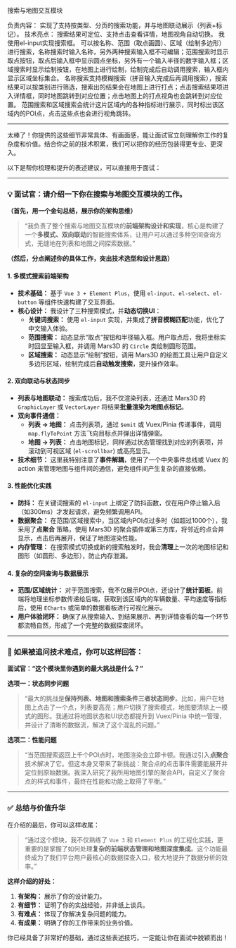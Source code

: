 搜索与地图交互模块

负责内容： 实现了支持按类型、分页的搜索功能，并与地图联动展示（列表+标记）。
技术亮点： 搜索结果可定位、支持点击查看详情，地图视角自动切换。
我使用el-input实现搜索框。
可以按名称、范围（取点画圆）、区域（绘制多边形）进行搜索，名称搜索时输入名称，另外两种搜索输入框不可编辑；范围搜索时显示取点按钮，取点后输入框中显示圆点坐标，另外有一个输入半径的数字输入框；区域搜索时显示绘制按钮，在地图上进行绘制，绘制完成后自动调用搜索，输入框内显示区域坐标集合。
名称搜索支持模糊搜索（拼音输入完成后再调用搜索），搜索结果可以按类别进行筛选，搜索出的结果会在地图上进行打点；点击搜索结果项进入详情框，同时地图跳转到对应位置；点击地图上的打点视角也会跳转到对应位置。
范围搜索和区域搜索会统计这片区域内的各种指标进行展示，同时标出该区域内的POI点，点击这些点也会进行视角跳转。

---

太棒了！你提供的这些细节非常具体、有画面感，能让面试官立刻理解你工作的复杂度和价值。结合你之前的技术积累，我们可以把你的经历包装得更专业、更深入。

以下是帮你梳理和提升的表述建议，可以直接用于面试：

---

### 💡 面试官：请介绍一下你在搜索与地图交互模块的工作。

**（首先，用一个金句总结，展示你的架构思维）**

> “我负责了整个搜索与地图交互模块的**前端架构设计和实现**，核心是构建了一个**多模式、双向联动**的智能搜索体系，让用户可以通过多种空间查询方式，无缝地在列表和地图之间探索数据。”

**（然后，分点阐述你的具体工作，突出技术选型和设计思路）**

#### 1. **多模式搜索前端架构**

- **技术基础：** 基于 `Vue 3 + Element Plus`，使用 `el-input`、`el-select`、`el-button` 等组件快速构建了交互界面。
- **核心设计：** 我设计了三种搜索模式，并**动态切换UI**：
  - **关键词搜索：** 使用 `el-input` 实现，并集成了**拼音模糊匹配**功能，优化了中文输入体验。
  - **范围搜索：** 动态显示“取点”按钮和半径输入框。用户取点后，我将坐标实时回显至输入框，并调用 Mars3D 的 `Circle` 类绘制圆形范围。
  - **区域搜索：** 动态显示“绘制”按钮，调用 Mars3D 的绘图工具让用户自定义多边形区域，绘制完成后**自动触发搜索**，提升操作效率。

#### 2. **双向联动与状态同步**

- **列表与地图联动：** 搜索成功后，我不仅渲染列表，还通过 Mars3D 的 `GraphicLayer` 或 `VectorLayer` 将结果**批量渲染为地图点标记**。
- **双向事件通信：**
  - **列表 -> 地图：** 点击列表项，通过 `$emit` 或 Vuex/Pinia 传递事件，调用 `map.flyToPoint` 方法飞向目标点并弹出详情弹窗。
  - **地图 -> 列表：** 点击地图标记，同样通过状态管理找到对应的列表项，并滚动到可视区域 (`el-scrollbar`) 或高亮显示。
- **技术细节：** 这里我特别注意了**事件解耦**，使用了一个中央事件总线或 Vuex 的 action 来管理地图与组件间的通信，避免组件间产生复杂的直接依赖。

#### 3. **性能优化实践**

- **防抖：** 在关键词搜索的 `el-input` 上绑定了防抖函数，仅在用户停止输入后（如300ms）才发起请求，避免频繁调用API。
- **数据聚合：** 在范围/区域搜索中，当区域内POI点过多时（如超过1000个），我采用了**点聚合** 策略，使用 Mars3D 的聚合插件或第三方库，将邻近的点合并显示，点击后再展开，保证了地图渲染性能。
- **内存管理：** 在搜索模式切换或新的搜索触发时，我会**清理**上一次的地图标记和图形（如圆形、多边形），防止内存泄漏。

#### 4. **复杂的空间查询与数据展示**

- **范围/区域统计：** 对于范围搜索，我不仅展示POI点，还设计了**统计面板**。前端将地理坐标参数传递给后端，获取到该区域内的车辆数量、平均速度等指标后，使用 `ECharts` 或简单的数据看板进行可视化展示。
- **用户体验闭环：** 确保了从搜索输入、到结果展示、再到详情查看的每一个环节都流畅自然，形成了一个完整的数据探查闭环。

---

### 🚨 如果被追问技术难点，你可以这样回答：

**面试官：“这个模块里你遇到的最大挑战是什么？”**

**选项一：状态同步问题**

> “最大的挑战是**保持列表、地图和搜索条件三者状态同步**。比如，用户在地图上点击了一个点，列表要高亮；用户切换了搜索模式，地图要清除上一模式的图形。我通过将地图状态和UI状态都提升到 Vuex/Pinia 中统一管理，并设计了清晰的数据流，解决了这个混乱的问题。”

**选项二：性能问题**

> “当范围搜索返回上千个POI点时，地图渲染会立即卡顿。我通过引入**点聚合** 技术解决了它。但这本身又带来了新挑战：聚合点的点击事件需要能展开并定位到原始数据。我深入研究了我所用地图引擎的聚合API，自定义了聚合点的样式和事件，最终在性能和功能上取得了平衡。”

---

### ✅ 总结与价值升华

在介绍的最后，你可以这样收尾：

> “通过这个模块，我不仅熟练了 `Vue 3` 和 `Element Plus` 的工程化实践，更重要的是掌握了如何处理**复杂的前端状态管理和地图深度集成**。这个功能最终成为了我们平台用户最核心的数据探查入口，极大地提升了数据分析的效率。”

**这样介绍的好处：**

1. **有架构：** 展示了你的设计能力。
2. **有细节：** 证明了你的实战经验，并非纸上谈兵。
3. **有难点：** 体现了你解决复杂问题的能力。
4. **有成果：** 明确了你的工作带来的业务价值。

你已经具备了非常好的基础，通过这些表述技巧，一定能让你在面试中脱颖而出！
